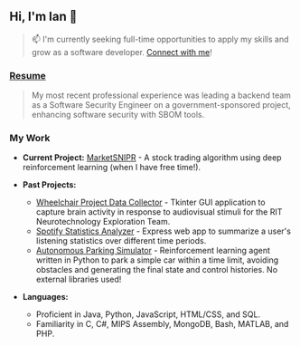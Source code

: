 ## Hi, I'm Ian 👋
> 📫 I'm currently seeking full-time opportunities to apply my skills and grow as a software developer. [Connect with me](https://www.linkedin.com/in/ian1dunn/)!

### [Resume](https://ian1dunn.github.io/)
> My most recent professional experience was leading a backend team as a Software Security Engineer on a government-sponsored project, enhancing software security with SBOM tools.


### My Work
- **Current Project:** [MarketSNIPR](https://github.com/ian1dunn/MarketSNIPR) - A stock trading algorithm using deep reinforcement learning (when I have free time!).
- **Past Projects:**
  - [Wheelchair Project Data Collector](https://github.com/Neurotechnology-Exploration-Team/DataCollector) - Tkinter GUI application to capture brain activity in response to audiovisual stimuli for the RIT Neurotechnology Exploration Team.
  - [Spotify Statistics Analyzer](https://github.com/ian1dunn/spotify-statistics-analyzer) - Express web app to summarize a user's listening statistics over different time periods.
  - [Autonomous Parking Simulator](https://github.com/ian1dunn/CSCI331-DubinsGA) - Reinforcement learning agent written in Python to park a simple car within a time limit, avoiding obstacles and generating the final state and control histories. No external libraries used!

- **Languages:**
  - Proficient in Java, Python, JavaScript, HTML/CSS, and SQL.
  - Familiarity in C, C#, MIPS Assembly, MongoDB, Bash, MATLAB, and PHP.


